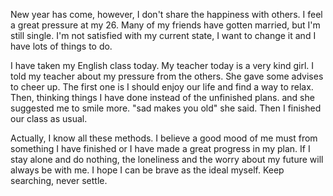 New year has come, however, I don't share the happiness with others. I feel a great pressure at my 26.
Many of my friends have gotten married, but I'm still single. I'm not satisfied with my current state, 
I want to change it and I have lots of things to do.


I have taken my English class today. My teacher today is a very kind girl. I told my teacher about my 
pressure from the others. She gave some advises to cheer up. The first one is I should enjoy our life and 
find a way to relax. Then, thinking things I have done instead of the unfinished plans. and she suggested me 
to smile more. "sad makes you old" she said. Then I finished our class as usual. 


Actually, I know all these methods. I believe a good mood of me must from something I have finished or I 
have made a great progress in my plan. If I stay alone and do nothing, the loneliness and the worry about
my future will always be with me. I hope I can be brave as the ideal myself. Keep searching, never settle.


